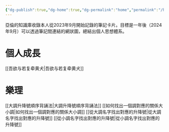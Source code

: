 ```yaml
---
{"dg-publish":true,"dg-home":true,"dg-permalink":"home","permalink":"/home/","tags":["gardenEntry"],"dgPassFrontmatter":true}
---
```


亞倫的知識庫收錄本人從2023年9月開始記錄的筆記卡片。目標是一年後（2024年9月）可以透過筆記間連結的網狀圖，總結出個人思想體系。

# 個人成長
[[吾欲与若复牵黄犬\|吾欲与若复牵黄犬]]

# 樂理
[[大調升降號順序背誦法\|大調升降號順序背誦法]]
[[如何找出一個調對應的關係大小調\|如何找出一個調對應的關係大小調]]
[[從大調名字找出對應的升降號\|從大調名字找出對應的升降號]]
[[從小調名字找出對應的升降號\|從小調名字找出對應的升降號]]